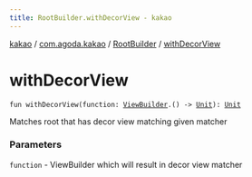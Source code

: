 ```yaml
---
title: RootBuilder.withDecorView - kakao
---
```


[kakao](../../index.html) / [com.agoda.kakao](../index.html) / [RootBuilder](index.html) / [withDecorView](.)

# withDecorView

`fun withDecorView(function: `[`ViewBuilder`](../-view-builder/index.html)`.() -> `[`Unit`](https://kotlinlang.org/api/latest/jvm/stdlib/kotlin/-unit/index.html)`): `[`Unit`](https://kotlinlang.org/api/latest/jvm/stdlib/kotlin/-unit/index.html)

Matches root that has decor view matching given matcher

### Parameters

`function` - ViewBuilder which will result in decor view matcher